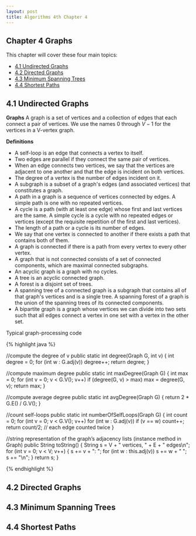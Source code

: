 ```yaml
---
layout: post
title: Algorithms 4th Chapter 4
---
```


Chapter 4 Graphs
----------------------

This chapter will cover these four main topics:

- [4.1 Undirected Graphs](#41-undirected-graphs)
- [4.2 Directed Graphs](#42-directed-graphs)
- [4.3 Minimum Spanning Trees](#43-minimum-spanning-trees)
- [4.4 Shortest Paths](#44-shortest-paths)

4.1 Undirected Graphs
----------------------

**Graphs** 
A graph is a set of vertices and a collection of edges that each connect a pair of vertices. 
We use the names $0$ through $V-1$ for the vertices in a V-vertex graph.

**Definitions**

* A self-loop is an edge that connects a vertex to itself.
* Two edges are parallel if they connect the same pair of vertices.
* When an edge connects two vertices, we say that the vertices are adjacent to one another and 
  that the edge is incident on both vertices.
* The degree of a vertex is the number of edges incident on it.
* A subgraph is a subset of a graph's edges (and associated vertices) that constitutes a graph.
* A path in a graph is a sequence of vertices connected by edges. 
  A simple path is one with no repeated vertices.
* A cycle is a path (with at least one edge) whose first and last vertices are the same. 
  A simple cycle is a cycle with no repeated edges or vertices (except the requisite repetition 
  of the first and last vertices).
* The length of a path or a cycle is its number of edges.
* We say that one vertex is connected to another if there exists a path that contains both of them.
* A graph is connected if there is a path from every vertex to every other vertex.
* A graph that is not connected consists of a set of connected components, which are maximal 
  connected subgraphs.
* An acyclic graph is a graph with no cycles.
* A tree is an acyclic connected graph.
* A forest is a disjoint set of trees.
* A spanning tree of a connected graph is a subgraph that contains all of that graph's vertices and is 
  a single tree. A spanning forest of a graph is the union of the spanning trees of its connected components.
* A bipartite graph is a graph whose vertices we can divide into two sets such that all edges connect 
  a vertex in one set with a vertex in the other set.

Typical graph-processing code 

{% highlight java %} 

//compute the degree of v
public static int degree(Graph G, int v)
{
	int degree = 0;
	for (int w : G.adj(v)) degree++;
	return degree;
}

//compute maximum degree
public static int maxDegree(Graph G)
{
	int max = 0;
	for (int v = 0; v < G.V(); v++)
		if (degree(G, v) > max)
			max = degree(G, v);
	return max;
}

//compute average degree 
public static int avgDegree(Graph G)
{ return 2 * G.E() / G.V(); }

//count self-loops
public static int numberOfSelfLoops(Graph G)
{
	int count = 0;
	for (int v = 0; v < G.V(); v++)
		for (int w : G.adj(v))
			if (v == w) count++;
	return count/2; // each edge counted twice
}

//string representation of the graph’s adjacency lists (instance method in Graph)
public String toString()
{
	String s = V + " vertices, " + E + " edges\n";
	for (int v = 0; v < V; v++)
	{
		s += v + ": ";
		for (int w : this.adj(v))
			s += w + " ";
		s += "\n";
	}
	 return s;
}

{% endhighlight %}

4.2 Directed Graphs
-------------------



4.3 Minimum Spanning Trees
--------------------------


4.4 Shortest Paths
------------------

